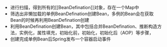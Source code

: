 - 进行扫描，得到所有的[[BeanDefination]]对象，存在一个Map中
- 筛选出非懒加载的单例BeanDefination创建Bean，多例的Bean会在获取Bean的时候再利用BeanDefination创建
- 利用BeanDefination创建Bean，其中包括合并BeanDefination、推断构造方法，实例化，属性填充，初始化前，初始化，初始化后（AOP）等步骤，
- 创建完成单例Bean后Spring发布一个容器启动事件